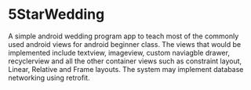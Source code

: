 # 5StarWedding
A simple android wedding program app to teach most of the commonly used android views for android beginner class. The views that would be implemented include textview, imageview, custom naviagble drawer, recyclerview and all the other container views such as constraint layout, Linear, Relative and Frame layouts. The system may implement database networking using retrofit.
